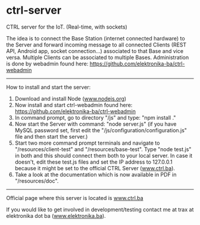 ctrl-server
===========

CTRL server for the IoT. (Real-time, with sockets)

The idea is to connect the Base Station (internet connected hardware) to the Server and forward incoming message to all connected Clients (REST API, Android app, socket connection...) associated to that Base and vice versa. Multiple Clients can be associated to multiple Bases. Administration is done by webadmin found here: https://github.com/elektronika-ba/ctrl-webadmin

---

How to install and start the server:

1. Download and install Node (www.nodejs.org)
2. Now install and start ctrl-webadmin found here: https://github.com/elektronika-ba/ctrl-webadmin
3. In command prompt, go to directory "/js" and type: "npm install ."
4. Now start the Server with command: "node server.js" (if you have MySQL password set, first edit the "/js/configuration/configuration.js" file and then start the server.)
5. Start two more command prompt terminals and navigate to "/resources/client-test" and "/resources/base-test". Type "node test.js" in both and this should connect them both to your local server. In case it doesn't, edit these test.js files and set the IP address to 127.0.0.1 because it might be set to the official CTRL Server (www.ctrl.ba).
6. Take a look at the documentation which is now available in PDF in "/resources/doc".

---

Official page where this server is located is www.ctrl.ba

If you would like to get involved in development/testing contact me at trax at elektronika dot ba (www.elektronika.ba).
